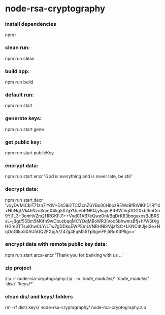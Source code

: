 # node-rsa-cryptography

### install dependencies
npm i 

### clean run: 
npm run clean

### build app: 
npm run build


### default run: 
npm run start

### generate keys: 
npm run start gene

### get public key: 
npm run start publicKey

### encrypt data: 
npm run start encr 'God is everything and is never late, be still'

### decrypt data: 
npm run start decr 'voyDVMiCbIT71zh7iYdV+Dh59i2TCIZcnZ6YBu00HbozREWoBfRWIKhD1Rf10+NhNgLVk4hNzcSqmX4kg5S7gYUcebRNKlJjy5aynBRBWlVqOOGXxb3mCm9Yj1L3+3omhVZm2f1RGKFJ1++Vyd01AB7eQwzOnl/BqDrK83bnguxosBJBRSsL+jBgr/50Bm5M0fn9wCbuzbqqMCYQqMBoWR3lVoo5bhwmsBfj+h/W5tXgHGm3TTsuKhw0LY/LTw7gDDkqEWPEmLVNRHNbYAjzfSC+LKNCdtJjei2e+NqOoGIkp50AU5UQ2FXpjA/Z47g4EqM55Tp6gmFFj5RdK3PIlg=='

### encrypt data with remote public key data: 
npm run start arca-encr 'Thank you for banking with us ...'

### zip project
zip -r node-rsa-cryptography.zip . -x '*node_modules/*' '*node_modules' 'dist/*' 'keys/*'

### clean dis/ and keys/ folders
rm -rf dist/ keys/ node-rsa-cryptography/ node-rsa-cryptography.zip

